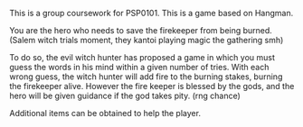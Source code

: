 This is a group coursework for PSP0101. This is a game based on Hangman.

You are the hero who needs to save the firekeeper from being burned. (Salem witch trials moment, they kantoi playing magic the gathering smh)

To do so, the evil witch hunter has proposed a game in which you must guess the words in his mind within a given number of tries. 
With each wrong guess, the witch hunter will add fire to the burning stakes, burning the firekeeper alive.
However the fire keeper is blessed by the gods, and the hero will be given guidance if the god takes pity. (rng chance)

Additional items can be obtained to help the player.
